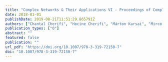 ```yaml
---
title: "Complex Networks & Their Applications VI - Proceedings of Complex Networks 2017 (The Sixth International Conference on Complex Networks and Their Applications), COMPLEX NETWORKS 2017, Lyon, France, November 29 - December 1, 2017"
date: 2018-01-01
publishDate: 2019-08-21T11:51:29.865791Z
authors: ["Chantal Cherifi", "Hocine Cherifi", "Márton Karsai", "Mirco Musolesi"]
publication_types: ["0"]
abstract: ""
featured: false
publication: ""
url_pdf: "https://doi.org/10.1007/978-3-319-72150-7"
doi: "10.1007/978-3-319-72150-7"
---
```



